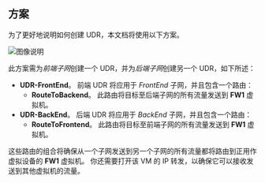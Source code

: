 ## <a name="scenario"></a>方案
为了更好地说明如何创建 UDR，本文档将使用以下方案。

![图像说明](./media/virtual-network-create-udr-scenario-include/figure1.png)

此方案需为*前端子网*创建一个 UDR，并为*后端子网*创建另一个 UDR，如下所述： 

* **UDR-FrontEnd**。 前端 UDR 将应用于 *FrontEnd* 子网，并且包含一个路由：    
    * **RouteToBackend**。 此路由将目标至后端子网的所有流量发送到 **FW1** 虚拟机。
* **UDR-BackEnd**。 后端 UDR 将应用于 *BackEnd* 子网，并且包含一个路由：    
    * **RouteToFrontend**。 此路由将目标至前端子网的所有流量发送到 **FW1** 虚拟机。

这些路由的组合将确保从一个子网发送到另一个子网的所有流量都将路由到正用作虚拟设备的 **FW1** 虚拟机。 你还需要打开该 VM 的 IP 转发，以确保它可以接收发送到其他虚拟机的流量。